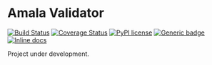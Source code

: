 # Amala Validator

[![Build Status](https://travis-ci.com/amalatechnology/amala-validator.svg?branch=master)](https://travis-ci.com/amalatechnology/amala-validator)
[![Coverage Status](https://coveralls.io/repos/github/amalatechnology/amala-validator/badge.svg)](https://coveralls.io/github/amalatechnology/amala-validator?branch=master)
[![PyPI license](https://img.shields.io/pypi/l/ansicolortags.svg)](https://pypi.python.org/pypi/ansicolortags/)
[![Generic badge](https://img.shields.io/badge/version-alpha-e20c71.svg)](https://shields.io/)
[![Inline docs](http://inch-ci.org/github/amalatechnology/amala-validator.svg?branch=master)](http://inch-ci.org/github/amalatechnology/amala-validator)

Project under development.
